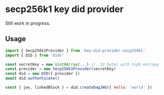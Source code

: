 # secp256k1 key did provider
Still work in progress.

## Usage

```js
import { Secp256k1Provider } from 'key-did-provider-secp256k1'
import { DID } from 'dids'

const secretKey = new Uint8Array(...) //  32 bytes with high entropy
const provider = new Secp256k1Provider(secretKey)
const did = new DID({ provider })
await did.authenticate()

const { jws, linkedBlock } = did.createDagJWS({ hello: 'world' })
```
